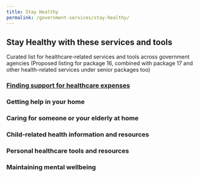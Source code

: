 ```yaml
---
title: Stay Healthy
permalink: /government-services/stay-healthy/
---
```


## Stay Healthy with these services and tools

Curated list for healthcare-related services and tools across government agencies
(Proposed listing for package 16, combined with package 17 and other health-related services under senior packages too)

### [Finding support for healthcare expenses](/government-services/stay-healthy/overview/)

### Getting help in your home

### Caring for someone or your elderly at home

### Child-related health information and resources

### Personal healthcare tools and resources

### Maintaining mental wellbeing
